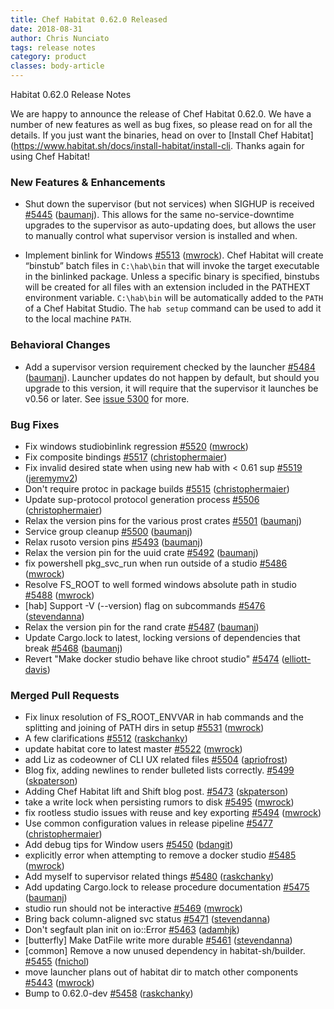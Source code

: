 ```yaml
---
title: Chef Habitat 0.62.0 Released
date: 2018-08-31
author: Chris Nunciato
tags: release notes
category: product
classes: body-article
---
```


Habitat 0.62.0 Release Notes

We are happy to announce the release of Chef Habitat 0.62.0. We have a number of new features as well as bug fixes, so please read on for all the details. If you just want the binaries, head on over to [Install Chef Habitat](https://www.habitat.sh/docs/install-habitat/install-cli. Thanks again for using Chef Habitat!

### New Features & Enhancements

* Shut down the supervisor (but not services) when SIGHUP is received [#5445](https://github.com/habitat-sh/habitat/pull/5445) ([baumanj](https://github.com/baumanj)). This allows for the same no-service-downtime upgrades to the supervisor as auto-updating does, but allows the user to manually control what supervisor version is installed and when.

* Implement binlink for Windows [#5513](https://github.com/habitat-sh/habitat/pull/5513) ([mwrock](https://github.com/mwrock)). Chef Habitat will create “binstub” batch files in `C:\hab\bin` that will invoke the target executable in the binlinked package. Unless a specific binary is specified, binstubs will be created for all files with an extension included in the PATHEXT environment variable. `C:\hab\bin` will be automatically added to the `PATH` of a Chef Habitat Studio. The `hab setup` command can be used to add it to the local machine `PATH`.

### Behavioral Changes

* Add a supervisor version requirement checked by the launcher [#5484](https://github.com/habitat-sh/habitat/pull/5484) ([baumanj](https://github.com/baumanj)). Launcher updates do not happen by default, but should you upgrade to this version, it will require that the supervisor it launches be v0.56 or later. See [issue 5300](https://github.com/habitat-sh/habitat/issues/5300) for more.

### Bug Fixes

* Fix windows studiobinlink regression [#5520](https://github.com/habitat-sh/habitat/pull/5520) ([mwrock](https://github.com/mwrock))
* Fix composite bindings [#5517](https://github.com/habitat-sh/habitat/pull/5517) ([christophermaier](https://github.com/christophermaier))
* Fix invalid desired state when using new hab with < 0.61 sup [#5519](https://github.com/habitat-sh/habitat/pull/5519) ([jeremymv2](https://github.com/jeremymv2))
* Don't require protoc in package builds [#5515](https://github.com/habitat-sh/habitat/pull/5515) ([christophermaier](https://github.com/christophermaier))
* Update sup-protocol protocol generation process [#5506](https://github.com/habitat-sh/habitat/pull/5506) ([christophermaier](https://github.com/christophermaier))
* Relax the version pins for the various prost crates [#5501](https://github.com/habitat-sh/habitat/pull/5501) ([baumanj](https://github.com/baumanj))
* Service group cleanup [#5500](https://github.com/habitat-sh/habitat/pull/5500) ([baumanj](https://github.com/baumanj))
* Relax rusoto version pins [#5493](https://github.com/habitat-sh/habitat/pull/5493) ([baumanj](https://github.com/baumanj))
* Relax the version pin for the uuid crate [#5492](https://github.com/habitat-sh/habitat/pull/5492) ([baumanj](https://github.com/baumanj))
* fix powershell pkg_svc_run when run outside of a studio [#5486](https://github.com/habitat-sh/habitat/pull/5486) ([mwrock](https://github.com/mwrock))
* Resolve FS_ROOT to well formed windows absolute path in studio [#5488](https://github.com/habitat-sh/habitat/pull/5488) ([mwrock](https://github.com/mwrock))
* [hab] Support -V (--version) flag on subcommands [#5476](https://github.com/habitat-sh/habitat/pull/5476) ([stevendanna](https://github.com/stevendanna))
* Relax the version pin for the rand crate [#5487](https://github.com/habitat-sh/habitat/pull/5487) ([baumanj](https://github.com/baumanj))
* Update Cargo.lock to latest, locking versions of dependencies that break [#5468](https://github.com/habitat-sh/habitat/pull/5468) ([baumanj](https://github.com/baumanj))
* Revert "Make docker studio behave like chroot studio" [#5474](https://github.com/habitat-sh/habitat/pull/5474) ([elliott-davis](https://github.com/elliott-davis))

### Merged Pull Requests

* Fix linux resolution of FS_ROOT_ENVVAR in hab commands and the splitting and joining of PATH dirs in setup [#5531](https://github.com/habitat-sh/habitat/pull/5531) ([mwrock](https://github.com/mwrock))
* A few clarifications [#5512](https://github.com/habitat-sh/habitat/pull/5512) ([raskchanky](https://github.com/raskchanky))
* update habitat core to latest master [#5522](https://github.com/habitat-sh/habitat/pull/5522) ([mwrock](https://github.com/mwrock))
* add Liz as codeowner of CLI UX related files [#5504](https://github.com/habitat-sh/habitat/pull/5504) ([apriofrost](https://github.com/apriofrost))
* Blog fix, adding newlines to render bulleted lists correctly. [#5499](https://github.com/habitat-sh/habitat/pull/5499) ([skpaterson](https://github.com/skpaterson))
* Adding Chef Habitat lift and Shift blog post. [#5473](https://github.com/habitat-sh/habitat/pull/5473) ([skpaterson](https://github.com/skpaterson))
* take a write lock when persisting rumors to disk [#5495](https://github.com/habitat-sh/habitat/pull/5495) ([mwrock](https://github.com/mwrock))
* fix rootless studio issues with reuse and key exporting [#5494](https://github.com/habitat-sh/habitat/pull/5494) ([mwrock](https://github.com/mwrock))
* Use common configuration values in release pipeline [#5477](https://github.com/habitat-sh/habitat/pull/5477) ([christophermaier](https://github.com/christophermaier))
* Add debug tips for Window users [#5450](https://github.com/habitat-sh/habitat/pull/5450) ([bdangit](https://github.com/bdangit))
* explicitly error when attempting to remove a docker studio [#5485](https://github.com/habitat-sh/habitat/pull/5485) ([mwrock](https://github.com/mwrock))
* Add myself to supervisor related things [#5480](https://github.com/habitat-sh/habitat/pull/5480) ([raskchanky](https://github.com/raskchanky))
* Add updating Cargo.lock to release procedure documentation [#5475](https://github.com/habitat-sh/habitat/pull/5475) ([baumanj](https://github.com/baumanj))
* studio run should not be interactive [#5469](https://github.com/habitat-sh/habitat/pull/5469) ([mwrock](https://github.com/mwrock))
* Bring back column-aligned svc status [#5471](https://github.com/habitat-sh/habitat/pull/5471) ([stevendanna](https://github.com/stevendanna))
* Don't segfault plan init on io::Error [#5463](https://github.com/habitat-sh/habitat/pull/5463) ([adamhjk](https://github.com/adamhjk))
* [butterfly] Make DatFile write more durable [#5461](https://github.com/habitat-sh/habitat/pull/5461) ([stevendanna](https://github.com/stevendanna))
* [common] Remove a now unused dependency in habitat-sh/builder. [#5455](https://github.com/habitat-sh/habitat/pull/5455) ([fnichol](https://github.com/fnichol))
* move launcher plans out of habitat dir to match other components [#5443](https://github.com/habitat-sh/habitat/pull/5443) ([mwrock](https://github.com/mwrock))
* Bump to 0.62.0-dev [#5458](https://github.com/habitat-sh/habitat/pull/5458) ([raskchanky](https://github.com/raskchanky))
